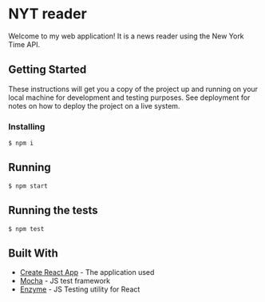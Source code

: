 # NYT reader

Welcome to my web application! It is a news reader using the New York Time API.

## Getting Started

These instructions will get you a copy of the project up and running on your local machine for development and testing purposes. See deployment for notes on how to deploy the project on a live system.

### Installing

```
$ npm i
```
## Running

```
$ npm start
```

## Running the tests

```
$ npm test
```

## Built With

* [Create React App](https://github.com/facebookincubator/create-react-app) - The application used
* [Mocha](https://mochajs.org) - JS test framework
* [Enzyme](http://airbnb.io/enzyme/docs/api/) - JS Testing utility for React
